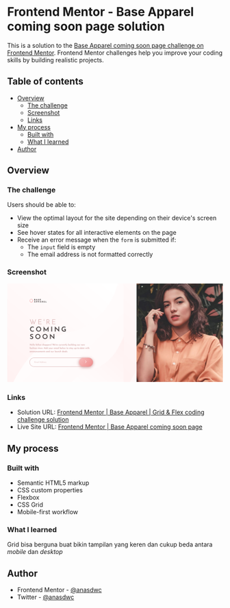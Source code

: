 # Frontend Mentor - Base Apparel coming soon page solution

This is a solution to the [Base Apparel coming soon page challenge on Frontend Mentor](https://www.frontendmentor.io/challenges/base-apparel-coming-soon-page-5d46b47f8db8a7063f9331a0). Frontend Mentor challenges help you improve your coding skills by building realistic projects.

## Table of contents

- [Overview](#overview)
  - [The challenge](#the-challenge)
  - [Screenshot](#screenshot)
  - [Links](#links)
- [My process](#my-process)
  - [Built with](#built-with)
  - [What I learned](#what-i-learned)
- [Author](#author)

## Overview

### The challenge

Users should be able to:

- View the optimal layout for the site depending on their device's screen size
- See hover states for all interactive elements on the page
- Receive an error message when the `form` is submitted if:
  - The `input` field is empty
  - The email address is not formatted correctly

### Screenshot

![](./screenshot.png)

### Links

- Solution URL: [Frontend Mentor | Base Apparel | Grid & Flex coding challenge solution](https://www.frontendmentor.io/solutions/base-apparel-coming-soon-page-dSzGkd2w1U)
- Live Site URL: [Frontend Mentor | Base Apparel coming soon page](https://fm-beginner-base-apparel.netlify.app/)

## My process

### Built with

- Semantic HTML5 markup
- CSS custom properties
- Flexbox
- CSS Grid
- Mobile-first workflow

### What I learned

Grid bisa berguna buat bikin tampilan yang keren dan cukup beda antara _mobile_ dan _desktop_

## Author

- Frontend Mentor - [@anasdwc](https://www.frontendmentor.io/profile/anasdwc)
- Twitter - [@anasdwc](https://www.twitter.com/anasdwc)
